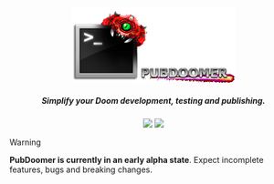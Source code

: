 
<div align="center">
	<img src="https://github.com/RoyDefined/PubDoomer/blob/main/assets/Logo.png?raw=true" />
</div>

<div align="center">
	<h5>Simplify your Doom development, testing and publishing.</h5>
	<a href="https://Discord.RoyDefined.com/"><img src="https://img.shields.io/discord/1154064438551400538?style=flat&label=Join%20Community&color=7289DA" /></a>
	<a href="https://www.RoyDefined.com/"><img src="https://img.shields.io/badge/RoyDefined.com-blue" /></a>
</div>

> [!WARNING]  
> **PubDoomer is currently in an early alpha state**. Expect incomplete features, bugs and breaking changes.